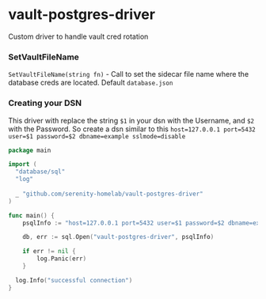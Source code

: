 # vault-postgres-driver

Custom driver to handle vault cred rotation


### SetVaultFileName
`SetVaultFileName(string fn)` - Call to set the sidecar file name where the database creds are located. Default `database.json`

### Creating your DSN
This driver with replace the string `$1` in your dsn with the Username, and `$2` with the Password.
So create a dsn similar to this `host=127.0.0.1 port=5432 user=$1 password=$2 dbname=example sslmode=disable`

```go
package main

import (
  "database/sql"
  "log"
  
  _ "github.com/serenity-homelab/vault-postgres-driver"
)

func main() {
	psqlInfo := "host=127.0.0.1 port=5432 user=$1 password=$2 dbname=example sslmode=disable"

	db, err := sql.Open("vault-postgres-driver", psqlInfo)

	if err != nil {
		log.Panic(err)
	}

  log.Info("successful connection")
}
```